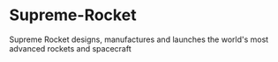 # Supreme-Rocket
Supreme Rocket designs, manufactures and launches the world's most advanced rockets and spacecraft
